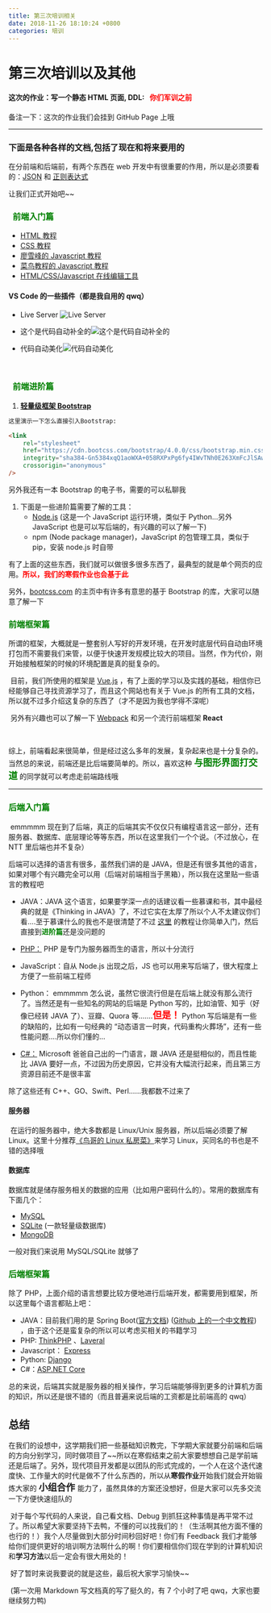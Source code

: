 ```yaml
---
title: 第三次培训相关
date: 2018-11-26 18:10:24 +0800
categories: 培训
---
```


# **第三次培训以及其他**

#### **这次的作业：写一个静态 HTML 页面, DDL:&ensp;** <font color=#FF0000 >**你们军训之前**</font>

备注一下：这次的作业我们会挂到 GitHub Page 上哦

---

### **下面是各种各样的文档,包括了现在和将来要用的**

在分前端和后端前，有两个东西在 web 开发中有很重要的作用，所以是必须要看的：[JSON](http://www.runoob.com/json/json-tutorial.html) 和 [正则表达式](http://www.runoob.com/regexp/regexp-tutorial.html)

让我们正式开始吧~~

### <font color=#008000>&ensp;**前端入门篇**</font>

-   [HTML 教程](http://www.runoob.com/html/html-tutorial.html)
-   [CSS 教程](http://www.runoob.com/css/css-tutorial.html)
-   [廖雪峰的 Javascript 教程](https://www.liaoxuefeng.com/wiki/001434446689867b27157e896e74d51a89c25cc8b43bdb3000)
-   [菜鸟教程的 Javascript 教程](http://www.runoob.com/js/js-tutorial.html)
-   [HTML/CSS/Javascript 在线编辑工具](https://c.runoob.com/front-end/61)

#### VS Code 的一些插件（都是我自用的 qwq）

-   Live Server ![Live Server](D:/OneDrive/%E7%BD%91%E7%BB%9C%E9%98%9F/18%E7%A7%8B%E5%86%AC/image/1.png)

-   这个是代码自动补全的![这个是代码自动补全的](D:/OneDrive/%E7%BD%91%E7%BB%9C%E9%98%9F/18%E7%A7%8B%E5%86%AC/image/2.png)

-   代码自动美化![代码自动美化](D:/OneDrive/%E7%BD%91%E7%BB%9C%E9%98%9F/18%E7%A7%8B%E5%86%AC/image/3.png)

    </br>

### <font color=#008000>&ensp;**前端进阶篇**</font>

1. [**轻量级框架 Bootstrap**](https://v4.bootcss.com/)

```html
这里演示一下怎么直接引入Bootstrap:

<link
    rel="stylesheet"
    href="https://cdn.bootcss.com/bootstrap/4.0.0/css/bootstrap.min.css"
    integrity="sha384-Gn5384xqQ1aoWXA+058RXPxPg6fy4IWvTNh0E263XmFcJlSAwiGgFAW/dAiS6JXm"
    crossorigin="anonymous"
/>
```

另外我还有一本 Bootstrap 的电子书，需要的可以私聊我

1. 下面是一些进阶篇需要了解的工具：
    - [Node.js](http://nodejs.cn/) (这是一个 JavaScript 运行环境，类似于 Python...另外 JavaScript 也是可以写后端的，有兴趣的可以了解一下)
    - npm (Node package manager)，JavaScript 的包管理工具，类似于 pip，安装 node.js 时自带

​ 有了上面的这些东西，我们就可以做很多很多东西了，最典型的就是单个网页的应用。<font color=#FF0000>**所以，我们的寒假作业也会基于此**</font>

另外，[bootcss.com](http://www.bootcss.com/) 的主页中有许多有意思的基于 Bootstrap 的库，大家可以随意了解一下</br>

### <font   color=#008000>前端框架篇</font>

​ 所谓的框架，大概就是一整套别人写好的开发环境，在开发时底层代码自动由环境打包而不需要我们来管，以便于快速开发规模比较大的项目。当然，作为代价，刚开始接触框架的时候的环境配置是真的挺复杂的。

​ 目前，我们所使用的框架是 [Vue.js](https://cn.vuejs.org/) ，有了上面的学习以及实践的基础，相信你已经能够自己寻找资源学习了，而且这个网站也有关于 Vue.js 的所有工具的文档，所以就不过多介绍这复杂的东西了（才不是因为我也学得不深呢）

​ 另外有兴趣也可以了解一下 [Webpack](https://www.webpackjs.com/) 和另一个流行前端框架 **React**

​

​ 综上，前端看起来很简单，但是经过这么多年的发展，复杂起来也是十分复杂的。当然总的来说，前端还是比后端要简单的。所以，喜欢这种 <font color=#008000 size=4>**与图形界面打交道**</font> 的同学就可以考虑走前端路线哦

---

### <font color=#008000>后端入门篇</font>

​ emmmmm 现在到了后端，真正的后端其实不仅仅只有编程语言这一部分，还有服务器、数据库、底层理论等等东西，所以在这里我们一个个说。（不过放心，在 NTT 里后端也并不复杂）

后端可以选择的语言有很多，虽然我们讲的是 JAVA，但是还有很多其他的语言，如果对哪个有兴趣完全可以用（后端对前端相当于黑箱），所以我在这里贴一些语言的教程吧

-   JAVA：JAVA 这个语言，如果要学深一点的话建议看一些慕课和书，其中最经典的就是《Thinking in JAVA》了，不过它实在太厚了所以个人不太建议你们看....至于慕课什么的我也不是很清楚了不过 [这里](http://www.runoob.com/java/java-tutorial.html) 的教程让你简单入门，然后直接到<font color=#008000>**进阶篇**</font>还是没问题的

-   [PHP：](http://www.runoob.com/php/php-tutorial.html) PHP 是专门为服务器而生的语言，所以十分流行
-   JavaScript：自从 Node.js 出现之后，JS 也可以用来写后端了，很大程度上方便了一些前端工程师
-   Python： emmmmm 怎么说，虽然它很流行但是在后端上就没有那么流行了。当然还是有一些知名的网站的后端是 Python 写的，比如油管、知乎（好像已经转 JAVA 了）、豆瓣、Quora 等.......<font color=#FF0000 size=4>**但是！**</font> Python 写后端是有一些的缺陷的，比如有一句经典的 “动态语言一时爽，代码重构火葬场”，还有一些性能问题....所以你们懂的...
-   [C#：](http://www.runoob.com/csharp/csharp-tutorial.html) Microsoft 爸爸自己出的一门语言，跟 JAVA 还是挺相似的，而且性能比 JAVA 要好一点，不过因为历史原因，它并没有大幅流行起来，而且第三方资源目前还不是很丰富

除了这些还有 C++、GO、Swift、Perl……我都数不过来了

#### 服务器

​ 在运行的服务器中，绝大多数都是 Linux/Unix 服务器，所以后端必须要了解 Linux。这里十分推荐[《鸟哥的 Linux 私房菜》](http://cn.linux.vbird.org/)来学习 Linux，买同名的书也是不错的选择哦

#### 数据库

数据库就是储存服务相关的数据的应用（比如用户密码什么的）。常用的数据库有下面几个：

-   [MySQL](http://www.runoob.com/mysql/mysql-tutorial.html)
-   [SQLite](http://www.runoob.com/sqlite/sqlite-tutorial.html) (一款轻量级数据库)
-   [MongoDB](http://www.runoob.com/mongodb/mongodb-tutorial.html)

一般对我们来说用 MySQL/SQLite 就够了

### <font color=#008000>后端框架篇</font>

除了 PHP，上面介绍的语言想要比较方便地进行后端开发，都需要用到框架，所以这里每个语言都贴上吧：

-   JAVA：目前我们用的是 Spring Boot([官方文档](https://docs.spring.io/spring-boot/docs/2.1.0.RELEASE/reference/htmlsingle/)) ([Github 上的一个中文教程](https://github.com/dyc87112/SpringBoot-Learning)) ，由于这个还是蛮复杂的所以可以考虑买相关的书籍学习
-   PHP: [ThinkPHP](http://www.thinkphp.cn/) 、[Laveral](https://laravel-china.org/docs/)
-   Javascript： [Express](http://expressjs.com/)
-   Python: [Django](https://docs.djangoproject.com/zh-hans/2.1/)
-   C#：[ASP.NET Core](https://docs.microsoft.com/zh-cn/aspnet/core/?view=aspnetcore-2.1)

总的来说，后端其实就是服务器的相关操作，学习后端能够得到更多的计算机方面的知识，所以还是很不错的（而且普遍来说后端的工资都是比前端高的 qwq）

## 总结

​ 在我们的设想中，这学期我们把一些基础知识教完，下学期大家就要分前端和后端的方向分别学习，同时做项目了~~所以在寒假结束之前大家要想想自己是学前端还是后端了。另外，现代项目开发都是以团队的形式完成的，一个人在这个迭代速度快、工作量大的时代是做不了什么东西的，所以从**寒假作业**开始我们就会开始锻炼大家的 <font size=4> **小组合作** </font> 能力了，虽然具体的方案还没想好，但是大家可以先多交流一下方便快速组队的

​ 对于每个写代码的人来说，自己看文档、Debug 到抓狂这种事情是再平常不过了。所以希望大家要坚持下去鸭，不懂的可以找我们的！（生活啊其他方面不懂的也行的！）我个人尽量做到大部分时间秒回好吧！你们有 Feedback 我们才能够给你们提供更好的培训啊方法啊什么的啊！你们要相信你们现在学到的计算机知识和**学习方法**以后一定会有很大用处的！

​ 好了暂时来说我要说的就是这些，最后祝大家学习愉快~~

​ (第一次用 Markdown 写文档真的写了挺久的，有 7 个小时了吧 qwq，大家也要继续努力鸭)
